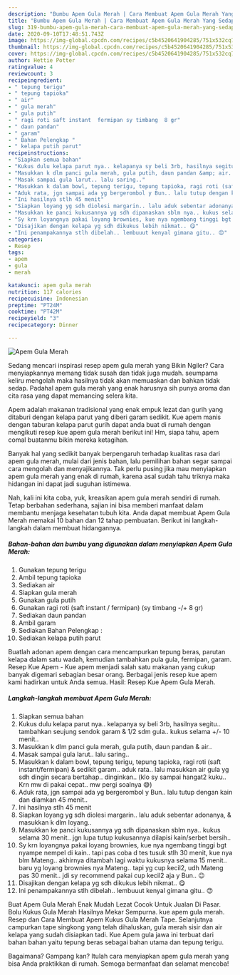 ```yaml
---
description: "Bumbu Apem Gula Merah | Cara Membuat Apem Gula Merah Yang Sedap"
title: "Bumbu Apem Gula Merah | Cara Membuat Apem Gula Merah Yang Sedap"
slug: 319-bumbu-apem-gula-merah-cara-membuat-apem-gula-merah-yang-sedap
date: 2020-09-10T17:48:51.743Z
image: https://img-global.cpcdn.com/recipes/c5b4520641904285/751x532cq70/apem-gula-merah-foto-resep-utama.jpg
thumbnail: https://img-global.cpcdn.com/recipes/c5b4520641904285/751x532cq70/apem-gula-merah-foto-resep-utama.jpg
cover: https://img-global.cpcdn.com/recipes/c5b4520641904285/751x532cq70/apem-gula-merah-foto-resep-utama.jpg
author: Hettie Potter
ratingvalue: 4
reviewcount: 3
recipeingredient:
- " tepung terigu"
- " tepung tapioka"
- " air"
- " gula merah"
- " gula putih"
- " ragi roti saft instant  fermipan sy timbang  8 gr"
- " daun pandan"
- " garam"
- " Bahan Pelengkap "
- " kelapa putih parut"
recipeinstructions:
- "Siapkan semua bahan"
- "Kukus dulu kelapa parut nya.. kelapanya sy beli 3rb, hasilnya segitu.. tambahkan seujung sendok garam &amp; 1/2 sdm gula.. kukus selama +/- 10 menit.."
- "Masukkan k dlm panci gula merah, gula putih, daun pandan &amp; air.."
- "Masak sampai gula larut.. lalu saring.."
- "Masukkan k dalam bowl, tepung terigu, tepung tapioka, ragi roti (saft instant/fermipan) &amp; sedikit garam.. aduk rata.. lalu masukkan air gula yg sdh dingin secara bertahap.. dinginkan.. (klo sy sampai hangat2 kuku.. Krn mw di pakai cepat.. mw pergi soalnya 😅)"
- "Aduk rata, jgn sampai ada yg bergerombol y Bun.. lalu tutup dengan kain dan diamkan 45 menit.."
- "Ini hasilnya stlh 45 menit"
- "Siapkan loyang yg sdh diolesi margarin.. lalu aduk sebentar adonanya, &amp; masukkan k dlm loyang.."
- "Masukkan ke panci kukusannya yg sdh dipanaskan sblm nya.. kukus selama 30 menit.. jgn lupa tutup kukusannya dilapisi kain/serbet bersih.."
- "Sy krn loyangnya pakai loyang brownies, kue nya ngembang tinggi bgt nyampe nempel di kain.. tapi pas coba d tes tusuk stlh 30 menit, kue nya blm Mateng.. akhirnya ditambah lagi waktu kukusnya selama 15 menit.. baru yg loyang brownies nya Mateng.. tapi yg cup kecil2, udh Mateng pas 30 menit.. jdi sy recommend pakai cup kecil2 aja y Bun.. 😉"
- "Disajikan dengan kelapa yg sdh dikukus lebih nikmat.. 😋"
- "Ini penampakannya stlh dibelah.. lembuuut kenyal gimana gitu.. 😍"
categories:
- Resep
tags:
- apem
- gula
- merah

katakunci: apem gula merah 
nutrition: 117 calories
recipecuisine: Indonesian
preptime: "PT24M"
cooktime: "PT42M"
recipeyield: "3"
recipecategory: Dinner

---
```



![Apem Gula Merah](https://img-global.cpcdn.com/recipes/c5b4520641904285/751x532cq70/apem-gula-merah-foto-resep-utama.jpg)

Sedang mencari inspirasi resep apem gula merah yang Bikin Ngiler? Cara menyiapkannya memang tidak susah dan tidak juga mudah. seumpama keliru mengolah maka hasilnya tidak akan memuaskan dan bahkan tidak sedap. Padahal apem gula merah yang enak harusnya sih punya aroma dan cita rasa yang dapat memancing selera kita.

Apem adalah makanan tradisional yang enak empuk lezat dan gurih yang ditaburi dengan kelapa parut yang diberi garam sedikit. Kue apem manis dengan taburan kelapa parut gurih dapat anda buat di rumah dengan mengikuti resep kue apem gula merah berikut ini! Hm, siapa tahu, apem comal buatanmu bikin mereka ketagihan.

Banyak hal yang sedikit banyak berpengaruh terhadap kualitas rasa dari apem gula merah, mulai dari jenis bahan, lalu pemilihan bahan segar sampai cara mengolah dan menyajikannya. Tak perlu pusing jika mau menyiapkan apem gula merah yang enak di rumah, karena asal sudah tahu triknya maka hidangan ini dapat jadi suguhan istimewa.


Nah, kali ini kita coba, yuk, kreasikan apem gula merah sendiri di rumah. Tetap berbahan sederhana, sajian ini bisa memberi manfaat dalam membantu menjaga kesehatan tubuh kita. Anda dapat membuat Apem Gula Merah memakai 10 bahan dan 12 tahap pembuatan. Berikut ini langkah-langkah dalam membuat hidangannya.

<!--inarticleads1-->

##### Bahan-bahan dan bumbu yang digunakan dalam menyiapkan Apem Gula Merah:

1. Gunakan  tepung terigu
1. Ambil  tepung tapioka
1. Sediakan  air
1. Siapkan  gula merah
1. Gunakan  gula putih
1. Gunakan  ragi roti (saft instant / fermipan) (sy timbang -/+ 8 gr)
1. Sediakan  daun pandan
1. Ambil  garam
1. Sediakan  Bahan Pelengkap :
1. Sediakan  kelapa putih parut


Buatlah adonan apem dengan cara mencampurkan tepung beras, parutan kelapa dalam satu wadah, kemudian tambahkan pula gula, fermipan, garam. Resep Kue Apem - Kue apem menjadi salah satu makanan yang cukup banyak digemari sebagian besar orang. Berbagai jenis resep kue apem kami hadirkan untuk Anda semua. Hasil: Resep Kue Apem Gula Merah. 

<!--inarticleads2-->

##### Langkah-langkah membuat Apem Gula Merah:

1. Siapkan semua bahan
1. Kukus dulu kelapa parut nya.. kelapanya sy beli 3rb, hasilnya segitu.. tambahkan seujung sendok garam &amp; 1/2 sdm gula.. kukus selama +/- 10 menit..
1. Masukkan k dlm panci gula merah, gula putih, daun pandan &amp; air..
1. Masak sampai gula larut.. lalu saring..
1. Masukkan k dalam bowl, tepung terigu, tepung tapioka, ragi roti (saft instant/fermipan) &amp; sedikit garam.. aduk rata.. lalu masukkan air gula yg sdh dingin secara bertahap.. dinginkan.. (klo sy sampai hangat2 kuku.. Krn mw di pakai cepat.. mw pergi soalnya 😅)
1. Aduk rata, jgn sampai ada yg bergerombol y Bun.. lalu tutup dengan kain dan diamkan 45 menit..
1. Ini hasilnya stlh 45 menit
1. Siapkan loyang yg sdh diolesi margarin.. lalu aduk sebentar adonanya, &amp; masukkan k dlm loyang..
1. Masukkan ke panci kukusannya yg sdh dipanaskan sblm nya.. kukus selama 30 menit.. jgn lupa tutup kukusannya dilapisi kain/serbet bersih..
1. Sy krn loyangnya pakai loyang brownies, kue nya ngembang tinggi bgt nyampe nempel di kain.. tapi pas coba d tes tusuk stlh 30 menit, kue nya blm Mateng.. akhirnya ditambah lagi waktu kukusnya selama 15 menit.. baru yg loyang brownies nya Mateng.. tapi yg cup kecil2, udh Mateng pas 30 menit.. jdi sy recommend pakai cup kecil2 aja y Bun.. 😉
1. Disajikan dengan kelapa yg sdh dikukus lebih nikmat.. 😋
1. Ini penampakannya stlh dibelah.. lembuuut kenyal gimana gitu.. 😍


Buat Apem Gula Merah Enak Mudah Lezat Cocok Untuk Jualan Di Pasar. Bolu Kukus Gula Merah Hasilnya Mekar Sempurna. kue apem gula merah. Resep dan Cara Membuat Apem Kukus Gula Merah Tape. Selanjutnya campurkan tape singkong yang telah dihaluskan, gula merah sisir dan air kelapa yang sudah disiapkan tadi. Kue Apem gula jawa ini terbuat dari bahan bahan yaitu tepung beras sebagai bahan utama dan tepung terigu. 

Bagaimana? Gampang kan? Itulah cara menyiapkan apem gula merah yang bisa Anda praktikkan di rumah. Semoga bermanfaat dan selamat mencoba!
